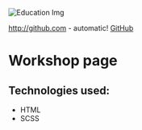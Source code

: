![Education Img](https://jaroslawszczepaniak.pl/workshop/workshop-img.png)

http://github.com - automatic!
[GitHub](http://github.com)

# Workshop page

## Technologies used:
- HTML
- SCSS

